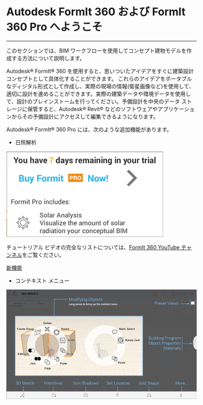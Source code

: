 

# Autodesk FormIt 360 および FormIt 360 Pro へようこそ

---

このセクションでは、BIM ワークフローを使用してコンセプト建物モデルを作成する方法について説明します。

Autodesk® FormIt® 360 を使用すると、思いついたアイデアをすぐに建築設計コンセプトとして具体化することができます。 これらのアイデアをポータブルなディジタル形式として作成し、実際の現場の情報(衛星画像など)を使用して、適切に設計を進めることができます。実際の建築データや環境データを使用して、設計のブレインストームを行ってください。予備設計を中央のデータ ストレージに保管すると、Autodesk® Revit® などのソフトウェアやアプリケーションからその予備設計にアクセスして編集できるようになります。

Autodesk® FormIt® 360 Pro には、次のような追加機能があります。

* 日照解析

![](Images/GUID-95DCD405-DA90-414A-A68F-576D10D94B47-low.png)

チュートリアル ビデオの完全なリストについては、[FormIt 360 YouTube チャンネル](https://www.youtube.com/channel/UCdZJr6Bo4pwBu3lQqcxlDsw)をご覧ください。

[ 新機能](https://www.youtube.com/playlist?list=PLqumTDi1CVHPKns2BR_CEap1-y3-xRFZx)

* コンテキスト メニュー

![](Images/GUID-B8651506-5422-43F8-9B09-5E9EDEA3A116-low.png)

